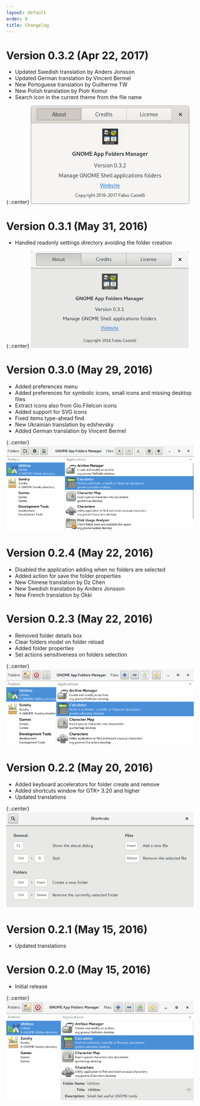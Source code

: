 ```yaml
---
layout: default
order: 6
title: Changelog
---
```

# Version 0.3.2 (Apr 22, 2017)
* Updated Swedish translation by Anders Jonsson
* Updated German translation by Vincent Bermel
* New Portoguese translation by Guilherme TW
* New Polish translation by Piotr Komur
* Search icon in the current theme from the file name

{:.center}
![About dialog for GNOME AppFolders Manager 0.3.2](/resources/gnome-appfolders-manager/archive/v0.3.2/english/about.png)

# Version 0.3.1 (May 31, 2016)
* Handled readonly settings directory avoiding the folder creation

{:.center}
![About dialog for GNOME AppFolders Manager 0.3.1](/resources/gnome-appfolders-manager/archive/v0.3.1/english/about.png)

# Version 0.3.0 (May 29, 2016)

* Added preferences menu
* Added preferences for symbolic icons, small icons and missing desktop files
* Extract icons also from Gio.FileIcon icons
* Added support for SVG icons
* Fixed items type-ahead find
* New Ukrainian translation by edshevsky
* Added German translation by Vincent Bermel

{:.center}
![Main window for GNOME AppFolders Manager 0.3.0](/resources/gnome-appfolders-manager/archive/v0.3.0/english/main.png)

# Version 0.2.4 (May 22, 2016)

* Disabled the application adding when no folders are selected
* Added action for save the folder properties
* New Chinese translation by Dz Chen
* New Swedish translation by Anders Jonsson
* New French translation by Okki

# Version 0.2.3 (May 22, 2016)

* Removed folder details box
* Clear folders model on folder reload
* Added folder properties
* Set actions sensitiveness on folders selection

{:.center}
![Main window for GNOME AppFolders Manager 0.2.3](/resources/gnome-appfolders-manager/archive/v0.2.3/english/main.png)

# Version 0.2.2 (May 20, 2016)

* Added keyboard accelerators for folder create and remove
* Added shortcuts window for GTK+ 3.20 and higher
* Updated translations

{:.center}
![Shortcuts window for GNOME AppFolders Manager 0.2.2](/resources/gnome-appfolders-manager/archive/v0.2.2/english/shortcuts.png)

# Version 0.2.1 (May 15, 2016)

* Updated translations


# Version 0.2.0 (May 15, 2016)

* Initial release

{:.center}
![Main window for GNOME AppFolders Manager 0.2.0](/resources/gnome-appfolders-manager/archive/v0.2.0/english/main.png)